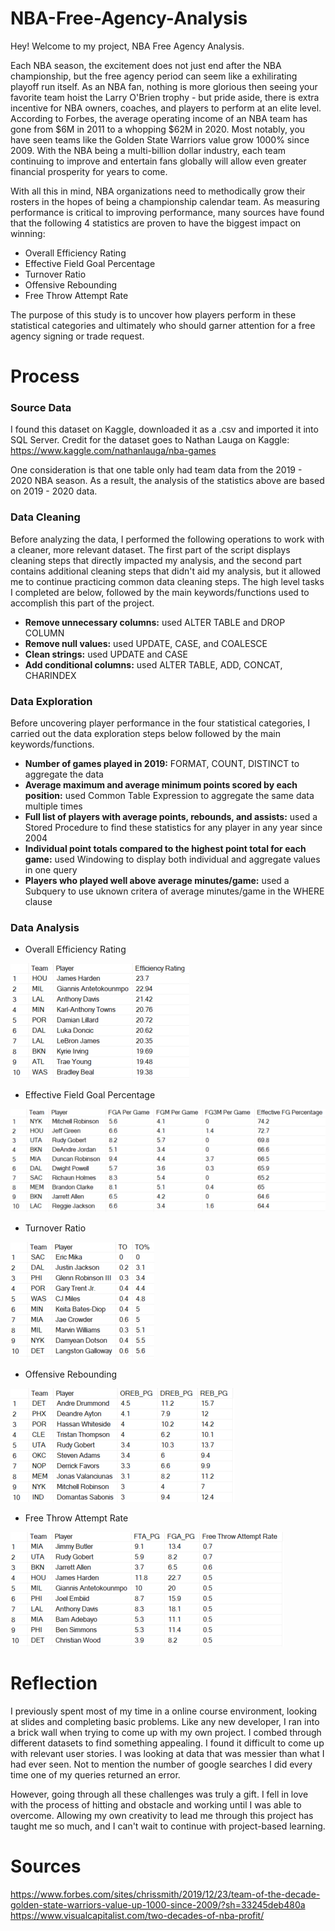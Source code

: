 # NBA-Free-Agency-Analysis

Hey! Welcome to my project, NBA Free Agency Analysis. 

Each NBA season, the excitement does not just end after the NBA championship, but the free agency period can seem like a exhilirating playoff run itself. As an NBA fan, nothing is more glorious then seeing your favorite team hoist the Larry O'Brien trophy - but pride aside, there is extra incentive for NBA owners, coaches, and players to perform at an elite level. According to Forbes, the average operating income of an NBA team has gone from $6M in 2011 to a whopping $62M in 2020. Most notably, you have seen teams like the Golden State Warriors value grow 1000% since 2009. With the NBA being a multi-billion dollar industry, each team continuing to improve and entertain fans globally will allow even greater financial prosperity for years to come.

With all this in mind, NBA organizations need to methodically grow their rosters in the hopes of being a championship calendar team. As measuring performance is critical to improving performance, many sources have found that the following 4 statistics are proven to have the biggest impact on winning:

- Overall Efficiency Rating
- Effective Field Goal Percentage
- Turnover Ratio
- Offensive Rebounding
- Free Throw Attempt Rate

The purpose of this study is to uncover how players perform in these statistical categories and ultimately who should garner attention for a free agency signing or trade request.

# Process

### Source Data

I found this dataset on Kaggle, downloaded it as a .csv and imported it into SQL Server. Credit for the dataset goes to Nathan Lauga on Kaggle: https://www.kaggle.com/nathanlauga/nba-games

One consideration is that one table only had team data from the 2019 - 2020 NBA season. As a result, the analysis of the statistics above are based on 2019 - 2020 data.

### Data Cleaning

Before analyzing the data, I performed the following operations to work with a cleaner, more relevant dataset. The first part of the script displays cleaning steps that directly impacted my analysis, and the second part contains additional cleaning steps that didn't aid my analysis, but it allowed me to continue practicing common data cleaning steps. The high level tasks I completed are below, followed by the main keywords/functions used to accomplish this part of the project.

- **Remove unnecessary columns:** used ALTER TABLE and DROP COLUMN
- **Remove null values:** used UPDATE, CASE, and COALESCE
- **Clean strings:** used UPDATE and CASE
- **Add conditional columns:** used ALTER TABLE, ADD, CONCAT, CHARINDEX

### Data Exploration

Before uncovering player performance in the four statistical categories, I carried out the data exploration steps below followed by the main keywords/functions.

- **Number of games played in 2019:** FORMAT, COUNT, DISTINCT to aggregate the data
- **Average maximum and average minimum points scored by each position:** used Common Table Expression to aggregate the same data multiple times
- **Full list of players with average points, rebounds, and assists:** used a Stored Procedure to find these statistics for any player in any year since 2004
- **Individual point totals compared to the highest point total for each game:** used Windowing to display both individual and aggregate values in one query
- **Players who played well above average minutes/game:** used a Subquery to use uknown critera of average minutes/game in the WHERE clause

### Data Analysis

- Overall Efficiency Rating

![](https://github.com/jason-paulose/NBA-Free-Agency-Analysis/blob/main/Efficiency%20Ratings.png)

- Effective Field Goal Percentage

![](https://github.com/jason-paulose/NBA-Free-Agency-Analysis/blob/main/effective%20FG%20percentage.png)

- Turnover Ratio

![](https://github.com/jason-paulose/NBA-Free-Agency-Analysis/blob/main/turnover%20ratio.png)

- Offensive Rebounding

![](https://github.com/jason-paulose/NBA-Free-Agency-Analysis/blob/main/offenseive%20rebounding.png)

- Free Throw Attempt Rate

![](https://github.com/jason-paulose/NBA-Free-Agency-Analysis/blob/main/free%20throw%20attempt%20rate.png)

# Reflection

I previously spent most of my time in a online course environment, looking at slides and completing basic problems. Like any new developer, I ran into a brick wall when trying to come up with my own project. I combed through different datasets to find something appealing. I found it difficult to come up with relevant user stories. I was looking at data that was messier than what I had ever seen. Not to mention the number of google searches I did every time one of my queries returned an error.

However, going through all these challenges was truly a gift. I fell in love with the process of hitting and obstacle and working until I  was able to overcome. Allowing my own creativity to lead me through this project has taught me so much, and I can't wait to continue with project-based learning.

# Sources
https://www.forbes.com/sites/chrissmith/2019/12/23/team-of-the-decade-golden-state-warriors-value-up-1000-since-2009/?sh=33245deb480a
https://www.visualcapitalist.com/two-decades-of-nba-profit/
